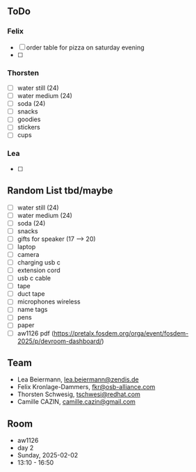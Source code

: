 ## ToDo
### Felix
- [ ] order table for pizza on saturday evening
- [ ] 
### Thorsten
- [ ] water still (24)
- [ ] water medium (24)
- [ ] soda (24)
- [ ] snacks
- [ ] goodies
- [ ] stickers
- [ ] cups
### Lea
- [ ] 

## Random List tbd/maybe
- [ ] water still (24)
- [ ] water medium (24)
- [ ] soda (24)
- [ ] snacks
- [ ] gifts for speaker (17 --> 20)
- [ ] laptop
- [ ] camera
- [ ] charging usb c
- [ ] extension cord
- [ ] usb c cable
- [ ] tape
- [ ] duct tape
- [ ] microphones wireless
- [ ] name tags
- [ ] pens
- [ ] paper
- [ ] aw1126 pdf (https://pretalx.fosdem.org/orga/event/fosdem-2025/p/devroom-dashboard/)

## Team
- Lea Beiermann, lea.beiermann@zendis.de
- Felix Kronlage-Dammers, fkr@osb-alliance.com
- Thorsten Schwesig, tschwesi@redhat.com
- Camille CAZIN, camille.cazin@gmail.com

## Room
- aw1126
- day 2
- Sunday, 2025-02-02
- 13:10 - 16:50
